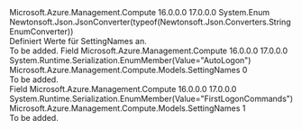 <Type Name="SettingNames" FullName="Microsoft.Azure.Management.Compute.Models.SettingNames">
  <TypeSignature Language="C#" Value="public enum SettingNames" />
  <TypeSignature Language="ILAsm" Value=".class public auto ansi sealed SettingNames extends System.Enum" />
  <TypeSignature Language="DocId" Value="T:Microsoft.Azure.Management.Compute.Models.SettingNames" />
  <TypeSignature Language="VB.NET" Value="Public Enum SettingNames" />
  <TypeSignature Language="F#" Value="type SettingNames = " />
  <AssemblyInfo>
    <AssemblyName>Microsoft.Azure.Management.Compute</AssemblyName>
    <AssemblyVersion>16.0.0.0</AssemblyVersion>
    <AssemblyVersion>17.0.0.0</AssemblyVersion>
  </AssemblyInfo>
  <Base>
    <BaseTypeName>System.Enum</BaseTypeName>
  </Base>
  <Attributes>
    <Attribute>
      <AttributeName>Newtonsoft.Json.JsonConverter(typeof(Newtonsoft.Json.Converters.StringEnumConverter))</AttributeName>
    </Attribute>
  </Attributes>
  <Docs>
    <summary>
            Definiert Werte für SettingNames an.
            </summary>
    <remarks>To be added.</remarks>
  </Docs>
  <Members>
    <Member MemberName="AutoLogon">
      <MemberSignature Language="C#" Value="AutoLogon" />
      <MemberSignature Language="ILAsm" Value=".field public static literal valuetype Microsoft.Azure.Management.Compute.Models.SettingNames AutoLogon = int32(0)" />
      <MemberSignature Language="DocId" Value="F:Microsoft.Azure.Management.Compute.Models.SettingNames.AutoLogon" />
      <MemberSignature Language="VB.NET" Value="AutoLogon" />
      <MemberSignature Language="F#" Value="AutoLogon = 0" Usage="Microsoft.Azure.Management.Compute.Models.SettingNames.AutoLogon" />
      <MemberType>Field</MemberType>
      <AssemblyInfo>
        <AssemblyName>Microsoft.Azure.Management.Compute</AssemblyName>
        <AssemblyVersion>16.0.0.0</AssemblyVersion>
        <AssemblyVersion>17.0.0.0</AssemblyVersion>
      </AssemblyInfo>
      <Attributes>
        <Attribute>
          <AttributeName>System.Runtime.Serialization.EnumMember(Value="AutoLogon")</AttributeName>
        </Attribute>
      </Attributes>
      <ReturnValue>
        <ReturnType>Microsoft.Azure.Management.Compute.Models.SettingNames</ReturnType>
      </ReturnValue>
      <MemberValue>0</MemberValue>
      <Docs>
        <summary>To be added.</summary>
      </Docs>
    </Member>
    <Member MemberName="FirstLogonCommands">
      <MemberSignature Language="C#" Value="FirstLogonCommands" />
      <MemberSignature Language="ILAsm" Value=".field public static literal valuetype Microsoft.Azure.Management.Compute.Models.SettingNames FirstLogonCommands = int32(1)" />
      <MemberSignature Language="DocId" Value="F:Microsoft.Azure.Management.Compute.Models.SettingNames.FirstLogonCommands" />
      <MemberSignature Language="VB.NET" Value="FirstLogonCommands" />
      <MemberSignature Language="F#" Value="FirstLogonCommands = 1" Usage="Microsoft.Azure.Management.Compute.Models.SettingNames.FirstLogonCommands" />
      <MemberType>Field</MemberType>
      <AssemblyInfo>
        <AssemblyName>Microsoft.Azure.Management.Compute</AssemblyName>
        <AssemblyVersion>16.0.0.0</AssemblyVersion>
        <AssemblyVersion>17.0.0.0</AssemblyVersion>
      </AssemblyInfo>
      <Attributes>
        <Attribute>
          <AttributeName>System.Runtime.Serialization.EnumMember(Value="FirstLogonCommands")</AttributeName>
        </Attribute>
      </Attributes>
      <ReturnValue>
        <ReturnType>Microsoft.Azure.Management.Compute.Models.SettingNames</ReturnType>
      </ReturnValue>
      <MemberValue>1</MemberValue>
      <Docs>
        <summary>To be added.</summary>
      </Docs>
    </Member>
  </Members>
</Type>